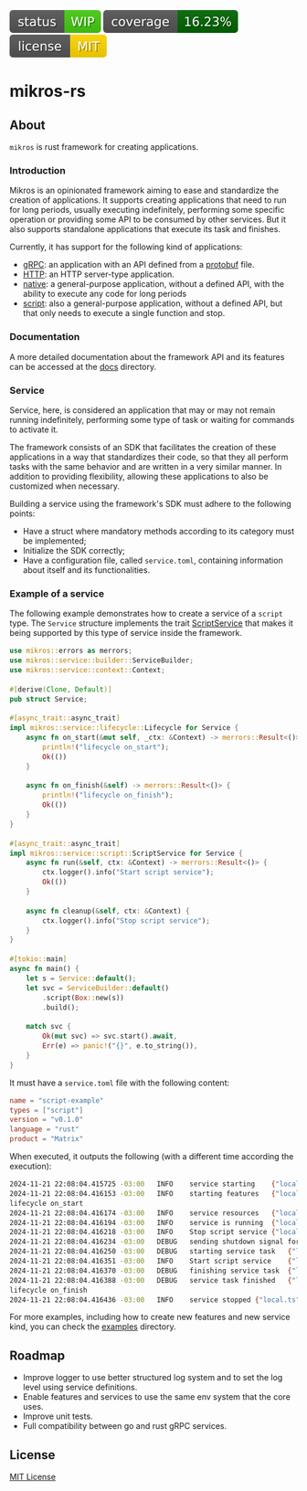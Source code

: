 ![status](resources/badges/status.svg)
![coverage](resources/badges/coverage.svg)
![license](resources/badges/license.svg)

# mikros-rs

## About

`mikros` is rust framework for creating applications.

### Introduction

Mikros is an opinionated framework aiming to ease and standardize the creation
of applications. It supports creating applications that need to run for long
periods, usually executing indefinitely, performing some specific operation or
providing some API to be consumed by other services. But it also supports
standalone applications that execute its task and finishes.

Currently, it has support for the following kind of applications:

* [gRPC](docs/service_grpc.md): an application with an API defined from a [protobuf](https://protobuf.dev) file.
* [HTTP](docs/service_http.md): an HTTP server-type application.
* [native](docs/service_native.md): a general-purpose application, without a defined API, with the ability to execute any code for long periods
* [script](docs/service_script.md): also a general-purpose application, without a defined API, but that only needs to execute a single function and stop.

### Documentation

A more detailed documentation about the framework API and its features can be
accessed at the [docs](docs/mikros.md) directory.

### Service

Service, here, is considered an application that may or may not remain running
indefinitely, performing some type of task or waiting for commands to activate it.

The framework consists of an SDK that facilitates the creation of these applications
in a way that standardizes their code, so that they all perform tasks with the
same behavior and are written in a very similar manner. In addition to providing
flexibility, allowing these applications to also be customized when necessary.

Building a service using the framework's SDK must adhere to the following points:

* Have a struct where mandatory methods according to its category must be implemented;
* Initialize the SDK correctly;
* Have a configuration file, called `service.toml`, containing information about itself and its functionalities.

### Example of a service

The following example demonstrates how to create a service of a `script`
type. The `Service` structure implements the trait [ScriptService](src/service/script/mod.rs)
that makes it being supported by this type of service inside the framework.

```rust
use mikros::errors as merrors;
use mikros::service::builder::ServiceBuilder;
use mikros::service::context::Context;

#[derive(Clone, Default)]
pub struct Service;

#[async_trait::async_trait]
impl mikros::service::lifecycle::Lifecycle for Service {
    async fn on_start(&mut self, _ctx: &Context) -> merrors::Result<()> {
        println!("lifecycle on_start");
        Ok(())
    }

    async fn on_finish(&self) -> merrors::Result<()> {
        println!("lifecycle on_finish");
        Ok(())
    }
}

#[async_trait::async_trait]
impl mikros::service::script::ScriptService for Service {
    async fn run(&self, ctx: &Context) -> merrors::Result<()> {
        ctx.logger().info("Start script service");
        Ok(())
    }

    async fn cleanup(&self, ctx: &Context) {
        ctx.logger().info("Stop script service");
    }
}

#[tokio::main]
async fn main() {
    let s = Service::default();
    let svc = ServiceBuilder::default()
        .script(Box::new(s))
        .build();

    match svc {
        Ok(mut svc) => svc.start().await,
        Err(e) => panic!("{}", e.to_string()),
    }
}
```

It must have a `service.toml` file with the following content:

```toml
name = "script-example"
types = ["script"]
version = "v0.1.0"
language = "rust"
product = "Matrix"
```
When executed, it outputs the following (with a different time according the execution):

```bash
2024-11-21 22:08:04.415725 -03:00	INFO	service starting	{"local.ts":1732237684,"svc.version":"v0.1.0","svc.language":"rust","local.ts_ms":1732237684415,"svc.name":"script-example","svc.product":"Matrix"}
2024-11-21 22:08:04.416153 -03:00	INFO	starting features	{"local.ts":1732237684,"svc.version":"v0.1.0","svc.language":"rust","local.ts_ms":1732237684416,"svc.name":"script-example","svc.product":"Matrix"}
lifecycle on_start
2024-11-21 22:08:04.416174 -03:00	INFO	service resources	{"local.ts":1732237684,"svc.version":"v0.1.0","svc.language":"rust","local.ts_ms":1732237684416,"svc.name":"script-example","svc.product":"Matrix"}
2024-11-21 22:08:04.416194 -03:00	INFO	service is running	{"local.ts":1732237684,"svc.version":"v0.1.0","svc.language":"rust","local.ts_ms":1732237684416,"kind":"script","svc.name":"script-example","svc.product":"Matrix"}
2024-11-21 22:08:04.416218 -03:00	INFO	Stop script service	{"local.ts":1732237684,"svc.version":"v0.1.0","svc.language":"rust","local.ts_ms":1732237684416,"svc.name":"script-example","svc.product":"Matrix"}
2024-11-21 22:08:04.416234 -03:00	DEBUG	sending shutdown signal for service tasks	{"local.ts":1732237684,"svc.version":"v0.1.0","svc.language":"rust","local.ts_ms":1732237684416,"svc.name":"script-example","svc.product":"Matrix"}
2024-11-21 22:08:04.416250 -03:00	DEBUG	starting service task	{"local.ts":1732237684,"svc.version":"v0.1.0","svc.language":"rust","local.ts_ms":1732237684416,"task_name":"script","svc.name":"script-example","svc.product":"Matrix"}
2024-11-21 22:08:04.416351 -03:00	INFO	Start script service	{"local.ts":1732237684,"svc.version":"v0.1.0","svc.language":"rust","local.ts_ms":1732237684416,"svc.name":"script-example","svc.product":"Matrix"}
2024-11-21 22:08:04.416370 -03:00	DEBUG	finishing service task	{"local.ts":1732237684,"svc.version":"v0.1.0","svc.language":"rust","local.ts_ms":1732237684416,"task_name":"script","svc.name":"script-example","svc.product":"Matrix"}
2024-11-21 22:08:04.416388 -03:00	DEBUG	service task finished	{"local.ts":1732237684,"svc.version":"v0.1.0","svc.language":"rust","local.ts_ms":1732237684416,"task_name":"script","svc.name":"script-example","svc.product":"Matrix"}
lifecycle on_finish
2024-11-21 22:08:04.416436 -03:00	INFO	service stopped	{"local.ts":1732237684,"svc.version":"v0.1.0","svc.language":"rust","local.ts_ms":1732237684416,"svc.name":"script-example","svc.product":"Matrix"}
```

For more examples, including how to create new features and new service kind,
you can check the [examples](examples) directory.

## Roadmap

* Improve logger to use better structured log system and to set the log level
using service definitions.
* Enable features and services to use the same env system that the core uses.
* Improve unit tests.
* Full compatibility between go and rust gRPC services.

## License

[MIT License](LICENSE)
